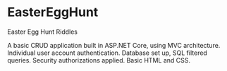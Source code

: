 # EasterEggHunt
Easter Egg Hunt Riddles 

A basic CRUD application built in ASP.NET Core, using MVC architecture. Individual user account authentication. Database set up, SQL filtered queries. Security authorizations applied. Basic HTML and CSS.
